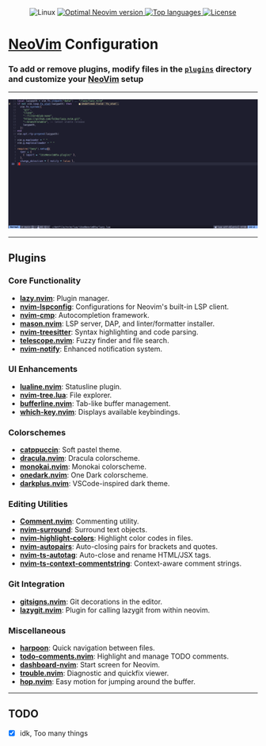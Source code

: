 <div align="center">
<p>
    <a>
      <img alt="Linux" src="https://img.shields.io/badge/Linux-%23.svg?style=flat-square&logo=linux&color=FCC624&logoColor=black" />
    </a>
    <a href="https://github.com/neovim/neovim/releases/tag/stable">
      <img src="https://img.shields.io/badge/Neovim-0.10.3-blueviolet.svg?style=flat-square&logo=Neovim&logoColor=green" alt="Optimal Neovim version"/>
    </a>
    <a href="https://github.com/uppercasee/NeoVim/search?l=vim-script">
      <img src="https://img.shields.io/github/languages/top/uppercasee/NeoVim" alt="Top languages"/>
    </a>
    <a href="https://github.com/uppercasee/NeoVim/blob/master/LICENSE">
      <img src="https://img.shields.io/github/license/uppercasee/NeoVim?style=flat-square&logo=GNU&label=License" alt="License"/>
    </a>
</p>
</div>

# [NeoVim]("https://neovim.io/") Configuration

### To add or remove plugins, modify files in the [`plugins`](./lua/iUseNeovimBtw/plugins/) directory and customize your [NeoVim]("https://neovim.io/") setup

---

![](./assets/neovim_editor.png)

---

## Plugins

### Core Functionality

- **[lazy.nvim](https://github.com/folke/lazy.nvim)**: Plugin manager.
- **[nvim-lspconfig](https://github.com/neovim/nvim-lspconfig)**: Configurations for Neovim's built-in LSP client.
- **[nvim-cmp](https://github.com/hrsh7th/nvim-cmp)**: Autocompletion framework.
- **[mason.nvim](https://github.com/williamboman/mason.nvim)**: LSP server, DAP, and linter/formatter installer.
- **[nvim-treesitter](https://github.com/nvim-treesitter/nvim-treesitter)**: Syntax highlighting and code parsing.
- **[telescope.nvim](https://github.com/nvim-telescope/telescope.nvim)**: Fuzzy finder and file search.
- **[nvim-notify](https://github.com/rcarriga/nvim-notify)**: Enhanced notification system.

### UI Enhancements

- **[lualine.nvim](https://github.com/nvim-lualine/lualine.nvim)**: Statusline plugin.
- **[nvim-tree.lua](https://github.com/nvim-tree/nvim-tree.lua)**: File explorer.
- **[bufferline.nvim](https://github.com/akinsho/bufferline.nvim)**: Tab-like buffer management.
- **[which-key.nvim](https://github.com/folke/which-key.nvim)**: Displays available keybindings.

### Colorschemes

- **[catppuccin](https://github.com/catppuccin/nvim)**: Soft pastel theme.
- **[dracula.nvim](https://github.com/Mofiqul/dracula.nvim)**: Dracula colorscheme.
- **[monokai.nvim](https://github.com/tanvirtin/monokai.nvim)**: Monokai colorscheme.
- **[onedark.nvim](https://github.com/navarasu/onedark.nvim)**: One Dark colorscheme.
- **[darkplus.nvim](https://github.com/lunarvim/darkplus.nvim)**: VSCode-inspired dark theme.

### Editing Utilities

- **[Comment.nvim](https://github.com/numToStr/Comment.nvim)**: Commenting utility.
- **[nvim-surround](https://github.com/kylechui/nvim-surround)**: Surround text objects.
- **[nvim-highlight-colors](https://github.com/brenoprata10/nvim-highlight-colors)**: Highlight color codes in files.
- **[nvim-autopairs](https://github.com/windwp/nvim-autopairs)**: Auto-closing pairs for brackets and quotes.
- **[nvim-ts-autotag](https://github.com/windwp/nvim-ts-autotag)**: Auto-close and rename HTML/JSX tags.
- **[nvim-ts-context-commentstring](https://github.com/JoosepAlviste/nvim-ts-context-commentstring)**: Context-aware comment strings.

### Git Integration

- **[gitsigns.nvim](https://github.com/lewis6991/gitsigns.nvim)**: Git decorations in the editor.
- **[lazygit.nvim](https://github.com/kdheepak/lazygit.nvim)**: Plugin for calling lazygit from within neovim.

### Miscellaneous

- **[harpoon](https://github.com/ThePrimeagen/harpoon)**: Quick navigation between files.
- **[todo-comments.nvim](https://github.com/folke/todo-comments.nvim)**: Highlight and manage TODO comments.
- **[dashboard-nvim](https://github.com/glepnir/dashboard-nvim)**: Start screen for Neovim.
- **[trouble.nvim](https://github.com/folke/trouble.nvim)**: Diagnostic and quickfix viewer.
- **[hop.nvim](https://github.com/phaazon/hop.nvim)**: Easy motion for jumping around the buffer.

---

## TODO

- [x] idk, Too many things
